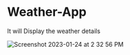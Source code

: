 # Weather-App
It will Display the weather details

![Screenshot 2023-01-24 at 2 32 56 PM](https://user-images.githubusercontent.com/69650245/214251574-7862b255-4f11-4272-9f1c-34a572fff0b6.png)
